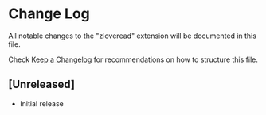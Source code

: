 # Change Log

All notable changes to the "zloveread" extension will be documented in this file.

Check [Keep a Changelog](http://keepachangelog.com/) for recommendations on how to structure this file.

## [Unreleased]

- Initial release
